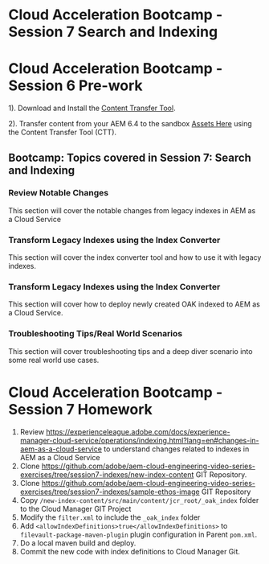 # Cloud Acceleration Bootcamp - Session 7 Search and Indexing

# Cloud Acceleration Bootcamp - Session 6 Pre-work

1). Download and Install the [Content Transfer Tool](https://experience.adobe.com/#/downloads/content/software-distribution/en/aemcloud.html).

2). Transfer content from your AEM 6.4 to the sandbox [Assets Here](https://github.com/adobe/aem-cloud-engineering-video-series-exercises/tree/session6-transfercontent/assets) using the Content Transfer Tool (CTT).

## Bootcamp: Topics covered in Session 7: Search and Indexing


### Review Notable Changes

This section will cover the notable changes from legacy indexes in AEM as a Cloud Service

### Transform Legacy Indexes using the Index Converter

This section will cover the index converter tool and how to use it with legacy indexes. 

### Transform Legacy Indexes using the Index Converter

This section will cover how to deploy newly created OAK indexed to AEM as a Cloud Service. 

### Troubleshooting Tips/Real World Scenarios

This section will cover troubleshooting tips and a deep diver scenario into some real world use cases. 

# Cloud Acceleration Bootcamp - Session 7 Homework

1. Review https://experienceleague.adobe.com/docs/experience-manager-cloud-service/operations/indexing.html?lang=en#changes-in-aem-as-a-cloud-service to understand changes related to indexes in AEM as a Cloud Service
2. Clone https://github.com/adobe/aem-cloud-engineering-video-series-exercises/tree/session7-indexes/new-index-content GIT Repository.
3. Clone https://github.com/adobe/aem-cloud-engineering-video-series-exercises/tree/session7-indexes/sample-ethos-image GIT Repository
4. Copy ` /new-index-content/src/main/content/jcr_root/_oak_index ` folder to the Cloud Manager GIT Project
5. Modify the ` filter.xml ` to include the ` _oak_index ` folder
6. Add ` <allowIndexDefinitions>true</allowIndexDefinitions> ` to ` filevault-package-maven-plugin ` plugin configuration in Parent `pom.xml`.
7. Do a local maven build and deploy.
8. Commit the new code with index definitions to Cloud Manager Git.


